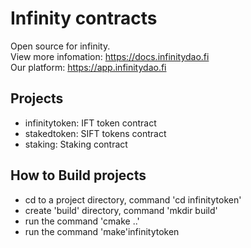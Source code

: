 # Infinity contracts
Open source for infinity.   
View more infomation: https://docs.infinitydao.fi  
Our platform: https://app.infinitydao.fi  


## Projects
- infinitytoken: IFT token contract
- stakedtoken: SIFT tokens contract
- staking: Staking contract


## How to Build projects
- cd to a project directory, command 'cd infinitytoken'
- create 'build' directory, command 'mkdir build'
- run the command 'cmake ..'
- run the command 'make'infinitytoken